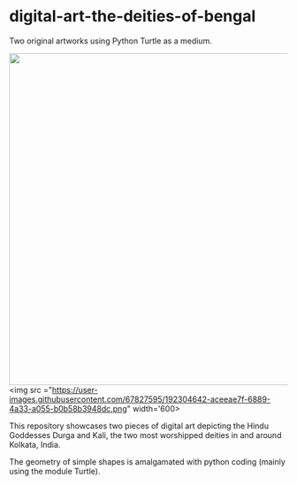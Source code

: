 # digital-art-the-deities-of-bengal
Two original artworks using Python Turtle as a medium.

<img src="https://user-images.githubusercontent.com/67827595/192299376-c65469b8-0a06-438b-a5ad-791e62a2684f.png" width="600">  <img src ="https://user-images.githubusercontent.com/67827595/192304642-aceeae7f-6889-4a33-a055-b0b58b3948dc.png" width='600>


This repository showcases two pieces of digital art depicting the Hindu Goddesses Durga and Kali, the two most worshipped deities in and around Kolkata, India. 

The geometry of simple shapes is amalgamated with python coding (mainly using the module Turtle).
